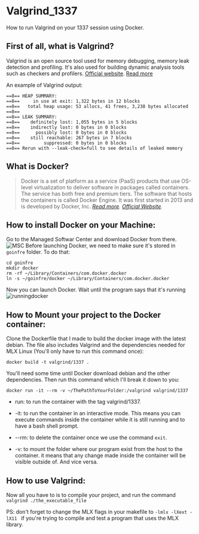 # Valgrind_1337
How to run Valgrind on your 1337 session using Docker.

## First of all, what is Valgrind?
Valgrind is an open source tool used for memory debugging, memory leak detection and profiling. It's also used for building dynamic analysis tools such as checkers and profilers.
[Official website](https://valgrind.org/).
[Read more](https://en.wikipedia.org/wiki/Valgrind)

An example of Valgrind output:
```
==8== HEAP SUMMARY:
==8==     in use at exit: 1,322 bytes in 12 blocks
==8==   total heap usage: 53 allocs, 41 frees, 3,238 bytes allocated
==8==
==8== LEAK SUMMARY:
==8==    definitely lost: 1,055 bytes in 5 blocks
==8==    indirectly lost: 0 bytes in 0 blocks
==8==      possibly lost: 0 bytes in 0 blocks
==8==    still reachable: 267 bytes in 7 blocks
==8==         suppressed: 0 bytes in 0 blocks
==8== Rerun with --leak-check=full to see details of leaked memory
```

## What is Docker?
> Docker is a set of platform as a service (PaaS) products that use OS-level virtualization to deliver software in packages called containers. The service has both free and premium tiers. The software that hosts the containers is called Docker Engine. It was first started in 2013 and is developed by Docker, Inc. *[Read more](https://en.wikipedia.org/wiki/Docker_(software)).* *[Official Website](https://www.docker.com/).*

## How to install Docker on your Machine:
Go to the Managed Softwar Center and download Docker from there.
![MSC](https://i.imgur.com/TjmwlqF.png)
Before launching Docker, we need to make sure it's stored in `goinfre` folder. To do that:
```
cd goinfre
mkdir docker
rm -rf ~/Library/Containers/com.docker.docker
ln -s ~/goinfre/docker ~/Library/Containers/com.docker.docker
```
Now you can launch Docker. Wait until the program says that it's running 
![runningdocker](https://i.imgur.com/vppdEwm.png)

## How to Mount your project to the Docker container:
Clone the Dockerfile that I made to build the docker image with the latest debian. The file also includes Valgrind and the dependencies needed for MLX Linux (You'll only have to run this command once):
```
docker build -t valgrind/1337 .
```
You'll need some time until Docker download debian and the other dependencies.
Then run this command which I'll break it down to you:
```
docker run -it --rm -v ~/ThePathToYourFolder:/valgrind valgrind/1337
```
* run: to run the container with the tag valgrind/1337.

* -it: to run the container in an interactive mode. This means you can execute commands inside the container while it is still running and to have a bash shell prompt.

* --rm: to delete the container once we use the command `exit`.

* -v: to mount the folder where our program exist from the host to the container. it means that any change made inside the container will be visible outside of. And vice versa.

## How to use Valgrind:
Now all you have to is to compile your project, and run the command `valgrind ./the_executable_file`

PS: don't forget to change the MLX flags in your makefile to `-lmlx -lXext -lX11 ` if you're trying to compile and test a program that uses the MLX library.
